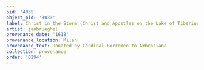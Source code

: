 ```yaml
---
pid: '4835'
object_pid: '3033'
label: Christ in the Storm (Christ and Apostles on the Lake of Tiberius) (Milan)
artist: janbrueghel
provenance_date: '1618'
provenance_location: Milan
provenance_text: Donated by Cardinal Borromeo to Ambrosiana
collection: provenance
order: '0294'
---
```

